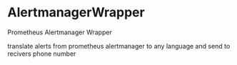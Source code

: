 # AlertmanagerWrapper
Prometheus Alertmanager Wrapper

translate alerts from prometheus alertmanager to any language
and send to recivers phone number
